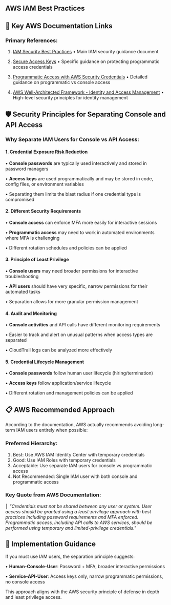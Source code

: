 ## AWS IAM Best Practices

## 🔗 Key AWS Documentation Links

### **Primary References:**

1. [IAM Security Best Practices](https://docs.aws.amazon.com/IAM/latest/UserGuide/best-practices.html)
   • Main IAM security guidance document

2. [Secure Access Keys](https://docs.aws.amazon.com/IAM/latest/UserGuide/securing_access-keys.html)
   • Specific guidance on protecting programmatic access credentials

3. [Programmatic Access with AWS Security Credentials](https://docs.aws.amazon.com/IAM/latest/UserGuide/security-creds-programmatic-access.html)
   • Detailed guidance on programmatic vs console access

4. [AWS Well-Architected Framework - Identity and Access Management](https://docs.aws.amazon.com/wellarchitected/2023-10-03/framework/sec-iam.html)
   • High-level security principles for identity management

## 🛡️ Security Principles for Separating Console and API Access

### **Why Separate IAM Users for Console vs API Access:**

#### **1. Credential Exposure Risk Reduction**
• **Console passwords** are typically used interactively and stored in password managers

• **Access keys** are used programmatically and may be stored in code, config files, or environment variables

• Separating them limits the blast radius if one credential type is compromised

#### **2. Different Security Requirements**
• **Console access** can enforce MFA more easily for interactive sessions

• **Programmatic access** may need to work in automated environments where MFA is challenging

• Different rotation schedules and policies can be applied

#### **3. Principle of Least Privilege**
• **Console users** may need broader permissions for interactive troubleshooting

• **API users** should have very specific, narrow permissions for their automated tasks

• Separation allows for more granular permission management

#### **4. Audit and Monitoring**
• **Console activities** and API calls have different monitoring requirements

• Easier to track and alert on unusual patterns when access types are separated

• CloudTrail logs can be analyzed more effectively

#### **5. Credential Lifecycle Management**
• **Console passwords** follow human user lifecycle (hiring/termination)

• **Access keys** follow application/service lifecycle

• Different rotation and management policies can be applied

## 📋 AWS Recommended Approach

According to the documentation, AWS actually recommends avoiding long-term IAM users entirely when possible:

### **Preferred Hierarchy:**
1. Best: Use AWS IAM Identity Center with temporary credentials
2. Good: Use IAM Roles with temporary credentials  
3. Acceptable: Use separate IAM users for console vs programmatic access
4. Not Recommended: Single IAM user with both console and programmatic access

### **Key Quote from AWS Documentation:**
│ *"Credentials must not be shared between any user or system. User access should be granted using a least-privilege approach with best 
practices including password requirements and MFA enforced. Programmatic access, including API calls to AWS services, should be performed 
using temporary and limited-privilege credentials."*

## 🔧 Implementation Guidance

If you must use IAM users, the separation principle suggests:

• **Human-Console-User**: Password + MFA, broader interactive permissions

• **Service-API-User**: Access keys only, narrow programmatic permissions, no console access

This approach aligns with the AWS security principle of defense in depth and least privilege access.

